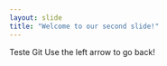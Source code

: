 ```yaml
---
layout: slide
title: "Welcome to our second slide!"
---
```

Teste Git
Use the left arrow to go back!
